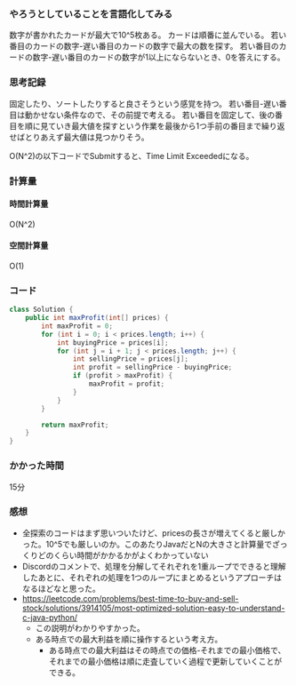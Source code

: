 ### やろうとしていることを言語化してみる
数字が書かれたカードが最大で10^5枚ある。
カードは順番に並んでいる。
若い番目のカードの数字-遅い番目のカードの数字で最大の数を探す。
若い番目のカードの数字-遅い番目のカードの数字が1以上にならないとき、0を答えにする。

### 思考記録
固定したり、ソートしたりすると良さそうという感覚を持つ。
若い番目-遅い番目は動かせない条件なので、その前提で考える。
若い番目を固定して、後の番目を順に見ていき最大値を探すという作業を最後から1つ手前の番目まで繰り返せばとりあえず最大値は見つかりそう。

O(N^2)の以下コードでSubmitすると、Time Limit Exceededになる。

### 計算量
#### 時間計算量
O(N^2)
#### 空間計算量
O(1)

### コード
```Java
class Solution {
    public int maxProfit(int[] prices) {
        int maxProfit = 0;
        for (int i = 0; i < prices.length; i++) {
            int buyingPrice = prices[i];
            for (int j = i + 1; j < prices.length; j++) {
                int sellingPrice = prices[j];
                int profit = sellingPrice - buyingPrice;
                if (profit > maxProfit) {
                    maxProfit = profit;
                }
            }
        }

        return maxProfit;
    }
}
```
### かかった時間
15分

### 感想
- 全探索のコードはまず思いついたけど、pricesの長さが増えてくると厳しかった。10^5でも厳しいのか。このあたりJavaだとNの大きさと計算量でざっくりどのくらい時間がかかるかがよくわかっていない
- Discordのコメントで、処理を分解してそれぞれを1重ループでできると理解したあとに、それぞれの処理を1つのループにまとめるというアプローチはなるほどなと思った。
- https://leetcode.com/problems/best-time-to-buy-and-sell-stock/solutions/3914105/most-optimized-solution-easy-to-understand-c-java-python/
  - この説明がわかりやすかった。
  - ある時点での最大利益を順に操作するという考え方。
    - ある時点での最大利益はその時点での価格-それまでの最小価格で、それまでの最小価格は順に走査していく過程で更新していくことができる。
